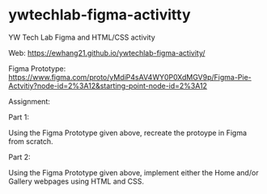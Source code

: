 # ywtechlab-figma-activitty
YW Tech Lab Figma and HTML/CSS activity

Web: https://ewhang21.github.io/ywtechlab-figma-activity/

Figma Prototype: https://www.figma.com/proto/yMdiP4sAV4WY0P0XdMGV9p/Figma-Pie-Actvitiy?node-id=2%3A12&starting-point-node-id=2%3A12

Assignment:

Part 1:

Using the Figma Prototype given above, recreate the protoype in Figma from scratch.

Part 2:

Using the Figma Prototype given above, implement either the Home and/or Gallery webpages using HTML and CSS.
